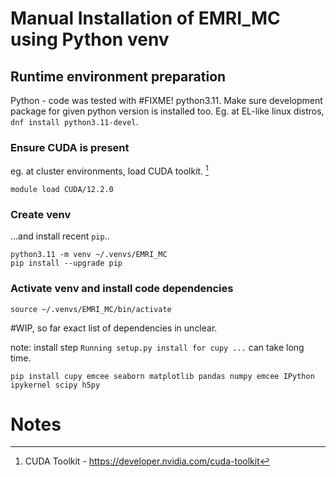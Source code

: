 # Manual Installation of EMRI_MC using Python venv

## Runtime environment preparation

Python - code was tested with #FIXME! python3.11. Make sure development package for given python version is installed too. Eg. at EL-like linux distros, `dnf install python3.11-devel`.

### Ensure CUDA is present

eg. at cluster environments, load CUDA toolkit. [^1]

```
module load CUDA/12.2.0
```

### Create venv

...and install recent `pip`..

```
python3.11 -m venv ~/.venvs/EMRI_MC
pip install --upgrade pip
```

### Activate venv and install code dependencies

`source ~/.venvs/EMRI_MC/bin/activate`

#WIP, so far exact list of dependencies in unclear.

note: install step `Running setup.py install for cupy ...` can take long time.

`pip install cupy emcee seaborn matplotlib pandas numpy emcee IPython ipykernel scipy h5py`

# Notes

[^1]: CUDA Toolkit - https://developer.nvidia.com/cuda-toolkit
